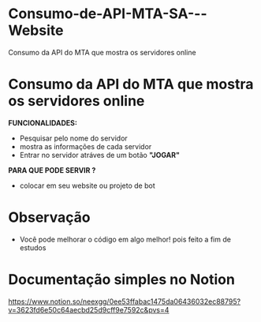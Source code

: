 # Consumo-de-API-MTA-SA---Website
Consumo da API do MTA  que mostra os servidores online

# Consumo da API do MTA  que mostra os servidores online


**__FUNCIONALIDADES:__**
- Pesquisar pelo nome do servidor
- mostra as informações de cada servidor
- Entrar no servidor atráves de um botão **"JOGAR"**

**__PARA QUE PODE SERVIR ?__**
- colocar em seu website ou projeto de bot

# Observação
- Você pode melhorar o código em algo melhor! pois feito a fim de estudos

# Documentação simples no Notion
https://www.notion.so/neexgg/0ee53ffabac1475da06436032ec88795?v=3623fd6e50c64aecbd25d9cff9e7592c&pvs=4
